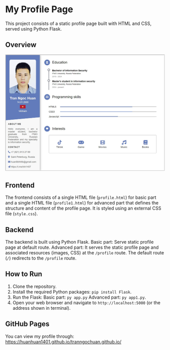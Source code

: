 # My Profile Page

This project consists of a static profile page built with HTML and CSS, served using Python Flask.

## Overview

![](static/Overview.jpg)

## Frontend

The frontend consists of a single HTML file (`profile.html`) for basic part and a single HTML file (`profile1.html`) for advanced part that defines the structure and content of the profile page. It is styled using an external CSS file (`style.css`).

## Backend

The backend is built using Python Flask.
Basic part: Serve static profile page at default route.
Advanced part: It serves the static profile page and associated resources (images, CSS) at the `/profile` route. The default route (`/`) redirects to the `/profile` route.

## How to Run

1.  Clone the repository.
2.  Install the required Python packages: `pip install Flask`.
3.  Run the Flask:
    Basic part: `py app.py`
    Advanced part: `py app1.py`.
4.  Open your web browser and navigate to `http://localhost:5000` (or the address shown in terminal).

## GitHub Pages

You can view my profile through: https://huanhuan1401.github.io/tranngochuan.github.io/

